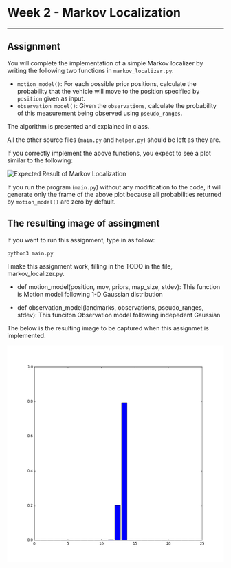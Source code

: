 # Week 2 - Markov Localization

---

[//]: # (Image References)
[plot]: ./markov.gif

## Assignment

You will complete the implementation of a simple Markov localizer by writing the following two functions in `markov_localizer.py`:

* `motion_model()`: For each possible prior positions, calculate the probability that the vehicle will move to the position specified by `position` given as input.
* `observation_model()`: Given the `observations`, calculate the probability of this measurement being observed using `pseudo_ranges`.

The algorithm is presented and explained in class.

All the other source files (`main.py` and `helper.py`) should be left as they are.

If you correctly implement the above functions, you expect to see a plot similar to the following:

![Expected Result of Markov Localization][plot]

If you run the program (`main.py`) without any modification to the code, it will generate only the frame of the above plot because all probabilities returned by `motion_model()` are zero by default.



## The resulting image of assingment

If you want to run this assignment, type in as follow:

```
python3 main.py
```

I make this assignment work, filling in the TODO in the file, markov_localizer.py. 

- def motion_model(position, mov, priors, map_size, stdev): This function is Motion model following 1-D Gaussian distribution

- def observation_model(landmarks, observations, pseudo_ranges, stdev): This funciton Observation model following indepedent Gaussian

The below is the resulting image to be captured when this assignmet is implemented.

![](https://github.com/hyunyoung2/vehicle-intelligence-2021/blob/master/code/week-2/markov_localization.png?raw=true)

